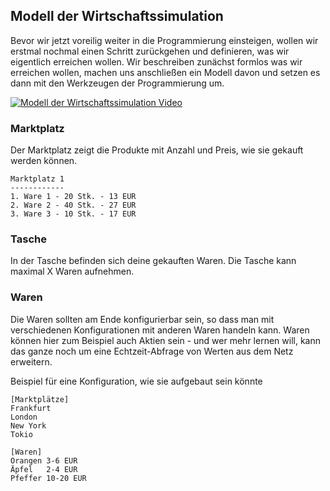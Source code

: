 
## Modell der Wirtschaftssimulation

Bevor wir jetzt voreilig weiter in die Programmierung einsteigen, wollen wir erstmal nochmal einen Schritt zurückgehen und definieren, was wir eigentlich erreichen wollen. Wir beschreiben zunächst formlos was wir erreichen wollen, machen uns anschließen ein Modell davon und setzen es dann mit den Werkzeugen der Programmierung um.

[![Modell der Wirtschaftssimulation Video](https://img.youtube.com/vi/vLI5kN-_654/maxresdefault.jpg)](https://youtu.be/vLI5kN-_654)

### Marktplatz

Der Marktplatz zeigt die Produkte mit Anzahl und Preis, wie sie gekauft werden können.

```
Marktplatz 1
------------
1. Ware 1 - 20 Stk. - 13 EUR
2. Ware 2 - 40 Stk. - 27 EUR
3. Ware 3 - 10 Stk. - 17 EUR
```

### Tasche

In der Tasche befinden sich deine gekauften Waren. Die Tasche kann maximal X Waren aufnehmen.

### Waren

Die Waren sollten am Ende konfigurierbar sein, so dass man mit verschiedenen Konfigurationen mit anderen Waren handeln kann. Waren können hier zum Beispiel auch Aktien sein - und wer mehr lernen will, kann das ganze noch um eine Echtzeit-Abfrage von Werten aus dem Netz erweitern.

Beispiel für eine Konfiguration, wie sie aufgebaut sein könnte
```
[Marktplätze]
Frankfurt
London
New York
Tokio

[Waren]
Orangen 3-6 EUR
Äpfel   2-4 EUR
Pfeffer 10-20 EUR
```
